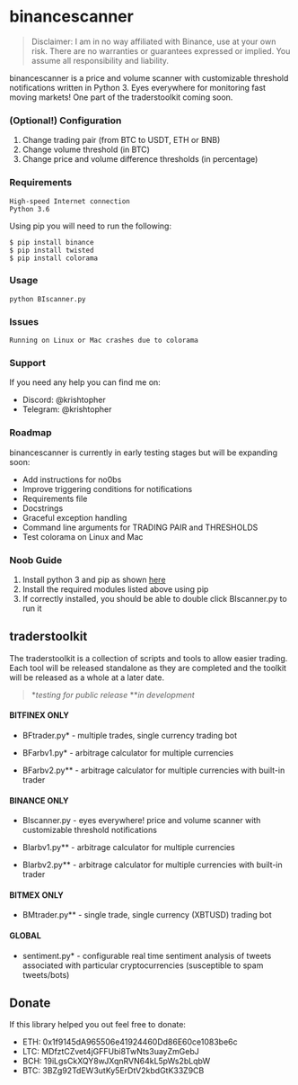 # binancescanner
>Disclaimer:  I am in no way affiliated with Binance, use at your own risk. There are no warranties or guarantees expressed or implied. You assume all responsibility and liability. 

binancescanner is a price and volume scanner with customizable threshold notifications written in Python 3. Eyes everywhere for monitoring fast moving markets! One part of the traderstoolkit coming soon.

### (Optional!) Configuration 

1. Change trading pair (from BTC to USDT, ETH or BNB)
1. Change volume threshold (in BTC)
1. Change price and volume difference thresholds (in percentage)

### Requirements
   
    High-speed Internet connection
    Python 3.6
	
Using pip you will need to run the following:

    $ pip install binance
    $ pip install twisted
    $ pip install colorama
	
### Usage
    python BIscanner.py

### Issues
    Running on Linux or Mac crashes due to colorama

### Support
If you need any help you can find me on:
- Discord: @krishtopher
- Telegram: @krishtopher

### Roadmap
binancescanner is currently in early testing stages but will be expanding soon:
- Add instructions for no0bs
- Improve triggering conditions for notifications
- Requirements file
- Docstrings
- Graceful exception handling
- Command line arguments for TRADING PAIR and THRESHOLDS
- Test colorama on Linux and Mac

### Noob Guide
1. Install python 3 and pip as shown [here](https://matthewhorne.me/how-to-install-python-and-pip-on-windows-10/)
1. Install the required modules listed above using pip 
1. If correctly installed, you should be able to double click BIscanner.py to run it

## traderstoolkit
The traderstoolkit is a collection of scripts and tools to allow easier trading. Each tool will be released standalone as they are completed and the toolkit will be released as a whole at a later date.

> **testing for public release*
> ***in development*

#### BITFINEX ONLY
- BFtrader.py* - multiple trades, single currency trading bot

- BFarbv1.py* - arbitrage calculator for multiple currencies

- BFarbv2.py** - arbitrage calculator for multiple currencies with built-in trader

#### BINANCE ONLY
- BIscanner.py - eyes everywhere! price and volume scanner with customizable threshold notifications

- BIarbv1.py** - arbitrage calculator for multiple currencies

- BIarbv2.py** - arbitrage calculator for multiple currencies with built-in trader

#### BITMEX ONLY
- BMtrader.py** - single trade, single currency (XBTUSD) trading bot

#### GLOBAL
- sentiment.py* - configurable real time sentiment analysis of tweets associated with particular cryptocurrencies (susceptible to spam tweets/bots)

## Donate

If this library helped you out feel free to donate:

- ETH: 0x1f9145dA965506e41924460Dd86E60ce1083be6c
- LTC: MDfztCZvet4jGFFUbi8TwNts3uayZmGebJ
- BCH: 19iLgsCkXQY8wJXqnRVN64kL5pWs2bLqbW
- BTC: 3BZg92TdEW3utKy5ErDtV2kbdGtK33Z9CB